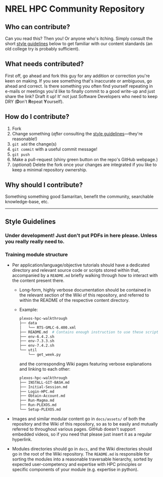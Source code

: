 # NREL HPC Community Repository

## Who can contribute?
Can you read this? Then you! Or anyone who's itching. Simply consult the short [style guidelines](##style-guidelines) below to get familiar with our content standards (an old college try is probably sufficient).

## What needs contributed?
First off, go ahead and fork this guy for any addition or correction you're keen on making. If you see something that's inaccurate or ambiguous, go ahead and correct. Is there something you often find yourself repeating in e-mails or meetings you'd like to finally commit to a good write-up and just share the link? Draft it up! It' not just Software Developers who need to keep DRY (**D**on't **R**epeat **Y**ourself).

## How do I contribute?
1. Fork
2. Change something (_after_ consulting the [style guidelines](##style-guidelines)&mdash;they're reasonable!)
3. `git add` the change(s)
4. `git commit` with a useful commit message!
5. `git push`
6. Make a pull-request (shiny green button on the repo's GitHub webpage.)
7. (_optional_) Delete the fork once your changes are integrated if you like to keep a minimal repository ownership.

## Why should I contribute?
Something something good Samaritan, benefit the community, searchable knowledge-base, etc. 

---

## Style Guidelines

### Under development! Just don't put PDFs in here please. Unless you really really need to.
### Training module structure
* Per application/language/objective tutorials should have a dedicated directory and relevant source code or scripts stored within that, accompanied by a `README.md` briefly walking through how to interact with the content present there.
  * Long-form, highly verbose documentation should be contained in the relevant section of the Wiki of this repository, and referred to within the README of the respective content directory.

  * Example:
    ```bash 
    plexos-hpc-walkthrough
    ├── data
    │   └── RTS-GMLC-6.400.xml
    ├── README.md  # Contains enough instruction to use these scripts. Links to Wiki for extra info.
    ├── env-6.4.2.sh
    ├── env-7.3.3.sh
    ├── env-7.4.2.sh
    └── util
        └── get_week.py
    ```
    and the corresponding Wiki pages featuring verbose explanations and linking to each other:
    ```bash
    plexos-hpc-walkthrough
    ├── INSTALL-GIT-BASH.md
    ├── Initial-Session.md
    ├── Login-HPC.md
    ├── Obtain-Account.md
    ├── Run-Magma.md
    ├── Run-PLEXOS.md
    └── Setup-PLEXOS.md
    ```
* Images and similar modular content go in `docs/assets/` of both the repository and the Wiki of this repository, so as to be easily and mutually referred to throughout various pages. GitHub doesn't support embedded videos, so if you need that please just insert it as a regular hyperlink.

* Modules directories should go in `docs`, and the Wiki directories should go in the root of the Wiki repository. The `README.md` is responsible for sorting the modules into a reasonable traversable hierarchy, sorted by expected user-competency and expertise with HPC principles or specific components of your module (e.g. expertise in python).